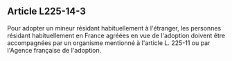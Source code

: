 ## Article L225-14-3

Pour adopter un mineur résidant habituellement à l'étranger, les personnes résidant habituellement en France
agréées en vue de l'adoption doivent être accompagnées par un organisme mentionné à l'article L. 225-11 ou
par l'Agence française de l'adoption.

